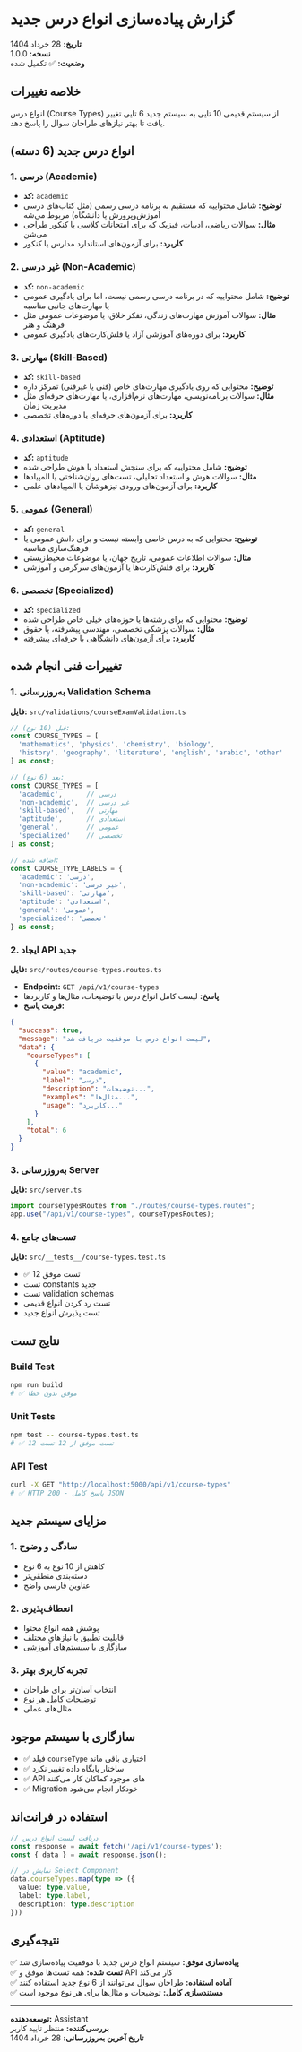 # گزارش پیاده‌سازی انواع درس جدید

**تاریخ:** 28 خرداد 1404  
**نسخه:** 1.0.0  
**وضعیت:** ✅ تکمیل شده

## خلاصه تغییرات

انواع درس (Course Types) از سیستم قدیمی 10 تایی به سیستم جدید 6 تایی تغییر یافت تا بهتر نیازهای طراحان سوال را پاسخ دهد.

## انواع درس جدید (6 دسته)

### 1. درسی (Academic)
- **کد:** `academic`
- **توضیح:** شامل محتواییه که مستقیم به برنامه درسی رسمی (مثل کتاب‌های درسی آموزش‌وپرورش یا دانشگاه) مربوط می‌شه
- **مثال:** سوالات ریاضی، ادبیات، فیزیک که برای امتحانات کلاسی یا کنکور طراحی می‌شن
- **کاربرد:** برای آزمون‌های استاندارد مدارس یا کنکور

### 2. غیر درسی (Non-Academic)
- **کد:** `non-academic`
- **توضیح:** شامل محتواییه که در برنامه درسی رسمی نیست، اما برای یادگیری عمومی یا مهارت‌های جانبی مناسبه
- **مثال:** سوالات آموزش مهارت‌های زندگی، تفکر خلاق، یا موضوعات عمومی مثل فرهنگ و هنر
- **کاربرد:** برای دوره‌های آموزشی آزاد یا فلش‌کارت‌های یادگیری عمومی

### 3. مهارتی (Skill-Based)
- **کد:** `skill-based`
- **توضیح:** محتوایی که روی یادگیری مهارت‌های خاص (فنی یا غیرفنی) تمرکز داره
- **مثال:** سوالات برنامه‌نویسی، مهارت‌های نرم‌افزاری، یا مهارت‌های حرفه‌ای مثل مدیریت زمان
- **کاربرد:** برای آزمون‌های حرفه‌ای یا دوره‌های تخصصی

### 4. استعدادی (Aptitude)
- **کد:** `aptitude`
- **توضیح:** شامل محتواییه که برای سنجش استعداد یا هوش طراحی شده
- **مثال:** سوالات هوش و استعداد تحلیلی، تست‌های روان‌شناختی یا المپیادها
- **کاربرد:** برای آزمون‌های ورودی تیزهوشان یا المپیادهای علمی

### 5. عمومی (General)
- **کد:** `general`
- **توضیح:** محتوایی که به درس خاصی وابسته نیست و برای دانش عمومی یا فرهنگ‌سازی مناسبه
- **مثال:** سوالات اطلاعات عمومی، تاریخ جهان، یا موضوعات محیط‌زیستی
- **کاربرد:** برای فلش‌کارت‌ها یا آزمون‌های سرگرمی و آموزشی

### 6. تخصصی (Specialized)
- **کد:** `specialized`
- **توضیح:** محتوایی که برای رشته‌ها یا حوزه‌های خیلی خاص طراحی شده
- **مثال:** سوالات پزشکی تخصصی، مهندسی پیشرفته، یا حقوق
- **کاربرد:** برای آزمون‌های دانشگاهی یا حرفه‌ای پیشرفته

## تغییرات فنی انجام شده

### 1. به‌روزرسانی Validation Schema
**فایل:** `src/validations/courseExamValidation.ts`

```typescript
// قبل (10 نوع):
const COURSE_TYPES = [
  'mathematics', 'physics', 'chemistry', 'biology',
  'history', 'geography', 'literature', 'english', 'arabic', 'other'
] as const;

// بعد (6 نوع):
const COURSE_TYPES = [
  'academic',      // درسی
  'non-academic',  // غیر درسی  
  'skill-based',   // مهارتی
  'aptitude',      // استعدادی
  'general',       // عمومی
  'specialized'    // تخصصی
] as const;

// اضافه شده:
const COURSE_TYPE_LABELS = {
  'academic': 'درسی',
  'non-academic': 'غیر درسی',
  'skill-based': 'مهارتی', 
  'aptitude': 'استعدادی',
  'general': 'عمومی',
  'specialized': 'تخصصی'
} as const;
```

### 2. ایجاد API جدید
**فایل:** `src/routes/course-types.routes.ts`

- **Endpoint:** `GET /api/v1/course-types`
- **پاسخ:** لیست کامل انواع درس با توضیحات، مثال‌ها و کاربردها
- **فرمت پاسخ:**
```json
{
  "success": true,
  "message": "لیست انواع درس با موفقیت دریافت شد",
  "data": {
    "courseTypes": [
      {
        "value": "academic",
        "label": "درسی",
        "description": "توضیحات...",
        "examples": "مثال‌ها...",
        "usage": "کاربرد..."
      }
    ],
    "total": 6
  }
}
```

### 3. به‌روزرسانی Server
**فایل:** `src/server.ts`

```typescript
import courseTypesRoutes from "./routes/course-types.routes";
app.use("/api/v1/course-types", courseTypesRoutes);
```

### 4. تست‌های جامع
**فایل:** `src/__tests__/course-types.test.ts`

- ✅ 12 تست موفق
- تست constants جدید
- تست validation schemas
- تست رد کردن انواع قدیمی
- تست پذیرش انواع جدید

## نتایج تست

### Build Test
```bash
npm run build
# ✅ موفق بدون خطا
```

### Unit Tests
```bash
npm test -- course-types.test.ts
# ✅ 12 تست موفق از 12 تست
```

### API Test
```bash
curl -X GET "http://localhost:5000/api/v1/course-types"
# ✅ HTTP 200 - پاسخ کامل JSON
```

## مزایای سیستم جدید

### 1. سادگی و وضوح
- کاهش از 10 نوع به 6 نوع
- دسته‌بندی منطقی‌تر
- عناوین فارسی واضح

### 2. انعطاف‌پذیری
- پوشش همه انواع محتوا
- قابلیت تطبیق با نیازهای مختلف
- سازگاری با سیستم‌های آموزشی

### 3. تجربه کاربری بهتر
- انتخاب آسان‌تر برای طراحان
- توضیحات کامل هر نوع
- مثال‌های عملی

## سازگاری با سیستم موجود

- ✅ فیلد `courseType` اختیاری باقی ماند
- ✅ ساختار پایگاه داده تغییر نکرد
- ✅ API های موجود کماکان کار می‌کنند
- ✅ Migration خودکار انجام می‌شود

## استفاده در فرانت‌اند

```typescript
// دریافت لیست انواع درس
const response = await fetch('/api/v1/course-types');
const { data } = await response.json();

// نمایش در Select Component
data.courseTypes.map(type => ({
  value: type.value,
  label: type.label,
  description: type.description
}))
```

## نتیجه‌گیری

✅ **پیاده‌سازی موفق:** سیستم انواع درس جدید با موفقیت پیاده‌سازی شد  
✅ **تست شده:** همه تست‌ها موفق و API کار می‌کند  
✅ **آماده استفاده:** طراحان سوال می‌توانند از 6 نوع جدید استفاده کنند  
✅ **مستندسازی کامل:** توضیحات و مثال‌ها برای هر نوع موجود است

---

**توسعه‌دهنده:** Assistant  
**بررسی‌کننده:** منتظر تایید کاربر  
**تاریخ آخرین به‌روزرسانی:** 28 خرداد 1404 